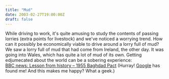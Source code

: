 ```yaml
---
title: "Mud"
date: 2003-02-27T19:00:00Z
draft: false
---
```


While driving to work, it's quite amusing to study the contents of passing lorries (extra points for livestock) and we've noticed a worrying trend. How can it possibly be economically viable to drive around a lorry full of mud?<!--more--> We saw a lorry full of mud that had come from Ireland, the other day. It was going into Wales, which has quite a lot of mud of its own. Getting edjumecated about the world can be a sobering experience:  
[BBC news: Lesson from history – 1955 Baghdad Pact](http://web.archive.org/web/20030408021628/http://news.bbc.co.uk/1/hi/world/middle_east/2801487.stm "BBC news") (Hurray! [Google](http://www.google.com/search?hl=en&ie=UTF-8&oe=UTF-8&q=%22Andrew+Kember%22) has found me! And this makes me happy? What a geek.)
